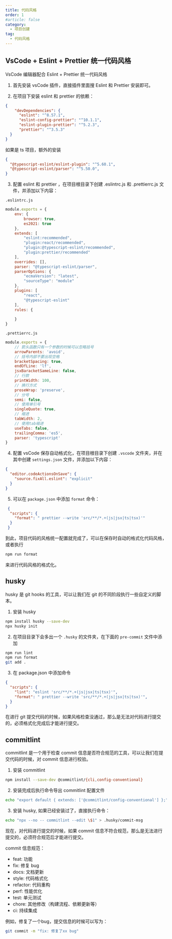 ```yaml
---
title: 代码风格
order: 1
#article: false
category:
  - 项目创建
tag:
  - 代码风格
---
```


## VsCode + Eslint + Prettier 统一代码风格

VsCode 编辑器配合 Eslint + Prettier 统一代码风格

1. 首先安装 vsCode 插件，直接插件里面搜 Eslint 和 Prettier 安装即可。

2. 在项目下安装 eslint 和 prettier 的依赖：

```json 
{
    "devDependencies": {
      "eslint": "^8.57.1",
      "eslint-config-prettier": "^10.1.1",
      "eslint-plugin-prettier": "^5.2.3",
      "prettier": "^3.5.3"
  }
}
```

如果是 ts 项目，额外的安装

```json
{
  "@typescript-eslint/eslint-plugin": "^5.60.1",
  "@typescript-eslint/parser": "^5.50.0",
}
```

3. 配置 eslint 和 prettier ，在项目根目录下创建 .eslintrc.js 和 .prettierrc.js 文件，并添加以下内容：

`.eslintrc.js`

```js
module.exports = {
    env: {
        browser: true,
        es2021: true
    },
    extends: [
        "eslint:recommended",
        "plugin:react/recommended",
        "plugin:@typescript-eslint/recommended",
        "plugin:prettier/recommended"
    ],
    overrides: [],
    parser: "@typescript-eslint/parser",
    parserOptions: {
        "ecmaVersion": "latest",
        "sourceType": "module"
    },
    plugins: [
        "react",
        "@typescript-eslint"
    ],
    rules: {
        
    }
}
```

`.prettierrc.js`

```js 
module.exports = {
    // 箭头函数只有一个参数的时候可以忽略括号
    arrowParents: 'avoid',
    // 括号内部不要出现空格
    bracketSpacing: true,
    endOfLine: 'lf',
    jsxBaracketSameLine: false,
    // 行款
    printWidth: 100,
    // 换行方式
    proseWrap: 'preserve',
    // 分号
    semi: false,
    // 使用单引号
    singleQuote: true,
    // 缩进
    tabWidth: 2,
    // 使用tab缩进
    useTabs: false,
    trailingComma: 'es5',
    parser: 'typescript'
}
```

4. 配置 vsCode 保存自动格式化，在项目根目录下创建 `.vscode` 文件夹，并在其中创建 `settings.json` 文件，并添加以下内容：

```json 
{
  "editor.codeActionsOnSave": {
    "source.fixAll.eslint": "explicit"
  }
}
```

5. 可以在 `package.json` 中添加 `format` 命令：

```json 
 {
  "scripts": {
    "format": " prettier --write 'src/**/*.+(js|jsx|ts|tsx)'"
  }
 }
```

到此，项目代码的风格统一配置就完成了，可以在保存时自动的格式化代码风格，或者执行

```bash 
npm run format
```

来进行代码风格的格式化。


## husky

husky 是 git hooks 的工具，可以让我们在 git 的不同阶段执行一些自定义的脚本。

1. 安装 husky

```bash 
npm install husky --save-dev
npx husky init
```

2. 在项目目录下会多出一个 `.husky` 的文件夹，在下面的 `pre-commit` 文件中添加

```bash
npm run lint
npm run format
git add .
```

3. 在 package.json 中添加命令

```json 
{
  "scripts": {
    "lint": "eslint 'src/**/*.+(js|jsx|ts|tsx)'",
    "format": " prettier --write 'src/**/*.+(js|jsx|ts|tsx)'",
  }
}
```

在进行 git 提交代码的时候，如果风格检查没通过，那么是无法对代码进行提交的，必须格式化完成后才能进行提交。


## commitlint

commitlint 是一个用于检查 commit 信息是否符合规范的工具，可以让我们在提交代码的时候，对 commit 信息进行校验。

1. 安装 commitlint

```bash 
npm install --save-dev @commitlint/{cli,config-conventional}
```

2. 安装完成后执行命令导出 commitlint 配置文件

```bash
echo "export default { extends: ['@commitlint/config-conventional'] };" > commitlint.config.js
```

3. 安装 husky, 如果已经安装过了，直接执行命令：

```bash 
echo "npx --no -- commitlint --edit \$1" > .husky/commit-msg
```

现在，对代码进行提交的时候，如果 commit 信息不符合规范，那么是无法进行提交的，必须符合规范后才能进行提交。

commit 信息规范：

- feat: 功能
- fix: 修复 bug
- docs: 文档更新
- style: 代码格式化
- refactor: 代码重构
- perf: 性能优化
- test: 单元测试
- chore: 其他修改（构建流程、依赖更新等）
- ci: 持续集成

例如，修复了一个bug，提交信息的时候可以写为：

```bash 
git commit -m "fix: 修复了xx bug"
```